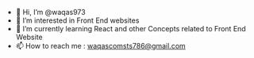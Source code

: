 - 👋 Hi, I’m @waqas973
- 👀 I’m interested in Front End websites
- 🌱 I’m currently learning  React and other Concepts related to Front End Website
- 📫 How to reach me  : waqascomsts786@gmail.com

<!---
waqas973/waqas973 is a ✨ special ✨ repository because its `README.md` (this file) appears on your GitHub profile.
You can click the Preview link to take a look at your changes.
--->
